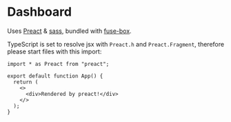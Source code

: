 # Dashboard

Uses [Preact](https://preactjs.com/) & [sass](https://sass-lang.com/), bundled with [fuse-box](https://fuse-box.org/).

TypeScript is set to resolve jsx with `Preact.h` and `Preact.Fragment`,
therefore please start files with this import:

```tsx
import * as Preact from "preact";

export default function App() {
  return (
    <>
      <div>Rendered by preact!</div>
    </>
  );
}
```
